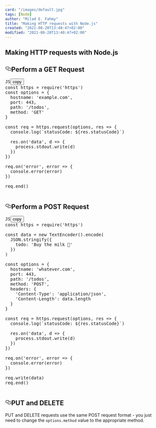 ```yaml
---
card: "/images/default.jpg"
tags: [Node]
author: "Milad E. Fahmy"
title: "Making HTTP requests with Node.js"
created: "2021-08-20T13:40:47+02:00"
modified: "2021-08-20T13:40:47+02:00"
---
```

<div id="___gatsby"><div style="outline:none" tabindex="-1" id="gatsby-focus-wrapper"><div class="layout-container"><main class="grid-container"><article class="article-reader"><h1 class="article-reader__headline">Making HTTP requests with Node.js</h1><div><h2 id="perform-a-get-request" style="position:relative"><a href="#perform-a-get-request" aria-label="perform a get request permalink" class="autolink-headers before"><svg aria-hidden="true" height="20" version="1.1" viewBox="0 0 16 16" width="20"><path fill-rule="evenodd" d="M4 9h1v1H4c-1.5 0-3-1.69-3-3.5S2.55 3 4 3h4c1.45 0 3 1.69 3 3.5 0 1.41-.91 2.72-2 3.25V8.59c.58-.45 1-1.27 1-2.09C10 5.22 8.98 4 8 4H4c-.98 0-2 1.22-2 2.5S3 9 4 9zm9-3h-1v1h1c1 0 2 1.22 2 2.5S13.98 12 13 12H9c-.98 0-2-1.22-2-2.5 0-.83.42-1.64 1-2.09V6.25c-1.09.53-2 1.84-2 3.25C6 11.31 7.55 13 9 13h4c1.45 0 3-1.69 3-3.5S14.5 6 13 6z"></path></svg></a>Perform a GET Request</h2><pre class="prism-code language-js"><div class="shell-box-top"><span>JS</span><button type="button">copy</button></div><div class="token-line"><span class="token keyword">const</span><span class="token plain"> https </span><span class="token operator">=</span><span class="token plain"> </span><span class="token function">require</span><span class="token punctuation">(</span><span class="token string">'https'</span><span class="token punctuation">)</span><span class="token plain"></span></div><div class="token-line"><span class="token plain"></span><span class="token keyword">const</span><span class="token plain"> options </span><span class="token operator">=</span><span class="token plain"> </span><span class="token punctuation">{</span><span class="token plain"></span></div><div class="token-line"><span class="token plain">  hostname</span><span class="token operator">:</span><span class="token plain"> </span><span class="token string">'example.com'</span><span class="token punctuation">,</span><span class="token plain"></span></div><div class="token-line"><span class="token plain">  port</span><span class="token operator">:</span><span class="token plain"> </span><span class="token number">443</span><span class="token punctuation">,</span><span class="token plain"></span></div><div class="token-line"><span class="token plain">  path</span><span class="token operator">:</span><span class="token plain"> </span><span class="token string">'/todos'</span><span class="token punctuation">,</span><span class="token plain"></span></div><div class="token-line"><span class="token plain">  method</span><span class="token operator">:</span><span class="token plain"> </span><span class="token string">'GET'</span><span class="token plain"></span></div><div class="token-line"><span class="token plain"></span><span class="token punctuation">}</span><span class="token plain"></span></div><div class="token-line"><span class="token plain">
</span></div><div class="token-line"><span class="token plain"></span><span class="token keyword">const</span><span class="token plain"> req </span><span class="token operator">=</span><span class="token plain"> https</span><span class="token punctuation">.</span><span class="token method function property-access">request</span><span class="token punctuation">(</span><span class="token plain">options</span><span class="token punctuation">,</span><span class="token plain"> </span><span class="token parameter">res</span><span class="token plain"> </span><span class="token arrow operator">=&gt;</span><span class="token plain"> </span><span class="token punctuation">{</span><span class="token plain"></span></div><div class="token-line"><span class="token plain">  </span><span class="token console class-name">console</span><span class="token punctuation">.</span><span class="token method function property-access">log</span><span class="token punctuation">(</span><span class="token template-string template-punctuation string">`</span><span class="token template-string string">statusCode: </span><span class="token template-string interpolation interpolation-punctuation punctuation">${</span><span class="token template-string interpolation">res</span><span class="token template-string interpolation punctuation">.</span><span class="token template-string interpolation">statusCode</span><span class="token template-string interpolation interpolation-punctuation punctuation">}</span><span class="token template-string template-punctuation string">`</span><span class="token punctuation">)</span><span class="token plain"></span></div><div class="token-line"><span class="token plain">
</span></div><div class="token-line"><span class="token plain">  res</span><span class="token punctuation">.</span><span class="token method function property-access">on</span><span class="token punctuation">(</span><span class="token string">'data'</span><span class="token punctuation">,</span><span class="token plain"> </span><span class="token parameter">d</span><span class="token plain"> </span><span class="token arrow operator">=&gt;</span><span class="token plain"> </span><span class="token punctuation">{</span><span class="token plain"></span></div><div class="token-line"><span class="token plain">    process</span><span class="token punctuation">.</span><span class="token property-access">stdout</span><span class="token punctuation">.</span><span class="token method function property-access">write</span><span class="token punctuation">(</span><span class="token plain">d</span><span class="token punctuation">)</span><span class="token plain"></span></div><div class="token-line"><span class="token plain">  </span><span class="token punctuation">}</span><span class="token punctuation">)</span><span class="token plain"></span></div><div class="token-line"><span class="token plain"></span><span class="token punctuation">}</span><span class="token punctuation">)</span><span class="token plain"></span></div><div class="token-line"><span class="token plain">
</span></div><div class="token-line"><span class="token plain">req</span><span class="token punctuation">.</span><span class="token method function property-access">on</span><span class="token punctuation">(</span><span class="token string">'error'</span><span class="token punctuation">,</span><span class="token plain"> </span><span class="token parameter">error</span><span class="token plain"> </span><span class="token arrow operator">=&gt;</span><span class="token plain"> </span><span class="token punctuation">{</span><span class="token plain"></span></div><div class="token-line"><span class="token plain">  </span><span class="token console class-name">console</span><span class="token punctuation">.</span><span class="token method function property-access">error</span><span class="token punctuation">(</span><span class="token plain">error</span><span class="token punctuation">)</span><span class="token plain"></span></div><div class="token-line"><span class="token plain"></span><span class="token punctuation">}</span><span class="token punctuation">)</span><span class="token plain"></span></div><div class="token-line"><span class="token plain">
</span></div><div class="token-line"><span class="token plain">req</span><span class="token punctuation">.</span><span class="token method function property-access">end</span><span class="token punctuation">(</span><span class="token punctuation">)</span><span class="token plain"></span></div><div class="token-line"><span class="token plain">
</span></div></pre><h2 id="perform-a-post-request" style="position:relative"><a href="#perform-a-post-request" aria-label="perform a post request permalink" class="autolink-headers before"><svg aria-hidden="true" height="20" version="1.1" viewBox="0 0 16 16" width="20"><path fill-rule="evenodd" d="M4 9h1v1H4c-1.5 0-3-1.69-3-3.5S2.55 3 4 3h4c1.45 0 3 1.69 3 3.5 0 1.41-.91 2.72-2 3.25V8.59c.58-.45 1-1.27 1-2.09C10 5.22 8.98 4 8 4H4c-.98 0-2 1.22-2 2.5S3 9 4 9zm9-3h-1v1h1c1 0 2 1.22 2 2.5S13.98 12 13 12H9c-.98 0-2-1.22-2-2.5 0-.83.42-1.64 1-2.09V6.25c-1.09.53-2 1.84-2 3.25C6 11.31 7.55 13 9 13h4c1.45 0 3-1.69 3-3.5S14.5 6 13 6z"></path></svg></a>Perform a POST Request</h2><pre class="prism-code language-js"><div class="shell-box-top"><span>JS</span><button type="button">copy</button></div><div class="token-line"><span class="token keyword">const</span><span class="token plain"> https </span><span class="token operator">=</span><span class="token plain"> </span><span class="token function">require</span><span class="token punctuation">(</span><span class="token string">'https'</span><span class="token punctuation">)</span><span class="token plain"></span></div><div class="token-line"><span class="token plain">
</span></div><div class="token-line"><span class="token plain"></span><span class="token keyword">const</span><span class="token plain"> data </span><span class="token operator">=</span><span class="token plain"> </span><span class="token keyword">new</span><span class="token plain"> </span><span class="token class-name">TextEncoder</span><span class="token punctuation">(</span><span class="token punctuation">)</span><span class="token punctuation">.</span><span class="token method function property-access">encode</span><span class="token punctuation">(</span><span class="token plain"></span></div><div class="token-line"><span class="token plain">  </span><span class="token known-class-name class-name">JSON</span><span class="token punctuation">.</span><span class="token method function property-access">stringify</span><span class="token punctuation">(</span><span class="token punctuation">{</span><span class="token plain"></span></div><div class="token-line"><span class="token plain">    todo</span><span class="token operator">:</span><span class="token plain"> </span><span class="token string">'Buy the milk 🍼'</span><span class="token plain"></span></div><div class="token-line"><span class="token plain">  </span><span class="token punctuation">}</span><span class="token punctuation">)</span><span class="token plain"></span></div><div class="token-line"><span class="token plain"></span><span class="token punctuation">)</span><span class="token plain"></span></div><div class="token-line"><span class="token plain">
</span></div><div class="token-line"><span class="token plain"></span><span class="token keyword">const</span><span class="token plain"> options </span><span class="token operator">=</span><span class="token plain"> </span><span class="token punctuation">{</span><span class="token plain"></span></div><div class="token-line"><span class="token plain">  hostname</span><span class="token operator">:</span><span class="token plain"> </span><span class="token string">'whatever.com'</span><span class="token punctuation">,</span><span class="token plain"></span></div><div class="token-line"><span class="token plain">  port</span><span class="token operator">:</span><span class="token plain"> </span><span class="token number">443</span><span class="token punctuation">,</span><span class="token plain"></span></div><div class="token-line"><span class="token plain">  path</span><span class="token operator">:</span><span class="token plain"> </span><span class="token string">'/todos'</span><span class="token punctuation">,</span><span class="token plain"></span></div><div class="token-line"><span class="token plain">  method</span><span class="token operator">:</span><span class="token plain"> </span><span class="token string">'POST'</span><span class="token punctuation">,</span><span class="token plain"></span></div><div class="token-line"><span class="token plain">  headers</span><span class="token operator">:</span><span class="token plain"> </span><span class="token punctuation">{</span><span class="token plain"></span></div><div class="token-line"><span class="token plain">    </span><span class="token string">'Content-Type'</span><span class="token operator">:</span><span class="token plain"> </span><span class="token string">'application/json'</span><span class="token punctuation">,</span><span class="token plain"></span></div><div class="token-line"><span class="token plain">    </span><span class="token string">'Content-Length'</span><span class="token operator">:</span><span class="token plain"> data</span><span class="token punctuation">.</span><span class="token property-access">length</span><span class="token plain"></span></div><div class="token-line"><span class="token plain">  </span><span class="token punctuation">}</span><span class="token plain"></span></div><div class="token-line"><span class="token plain"></span><span class="token punctuation">}</span><span class="token plain"></span></div><div class="token-line"><span class="token plain">
</span></div><div class="token-line"><span class="token plain"></span><span class="token keyword">const</span><span class="token plain"> req </span><span class="token operator">=</span><span class="token plain"> https</span><span class="token punctuation">.</span><span class="token method function property-access">request</span><span class="token punctuation">(</span><span class="token plain">options</span><span class="token punctuation">,</span><span class="token plain"> </span><span class="token parameter">res</span><span class="token plain"> </span><span class="token arrow operator">=&gt;</span><span class="token plain"> </span><span class="token punctuation">{</span><span class="token plain"></span></div><div class="token-line"><span class="token plain">  </span><span class="token console class-name">console</span><span class="token punctuation">.</span><span class="token method function property-access">log</span><span class="token punctuation">(</span><span class="token template-string template-punctuation string">`</span><span class="token template-string string">statusCode: </span><span class="token template-string interpolation interpolation-punctuation punctuation">${</span><span class="token template-string interpolation">res</span><span class="token template-string interpolation punctuation">.</span><span class="token template-string interpolation">statusCode</span><span class="token template-string interpolation interpolation-punctuation punctuation">}</span><span class="token template-string template-punctuation string">`</span><span class="token punctuation">)</span><span class="token plain"></span></div><div class="token-line"><span class="token plain">
</span></div><div class="token-line"><span class="token plain">  res</span><span class="token punctuation">.</span><span class="token method function property-access">on</span><span class="token punctuation">(</span><span class="token string">'data'</span><span class="token punctuation">,</span><span class="token plain"> </span><span class="token parameter">d</span><span class="token plain"> </span><span class="token arrow operator">=&gt;</span><span class="token plain"> </span><span class="token punctuation">{</span><span class="token plain"></span></div><div class="token-line"><span class="token plain">    process</span><span class="token punctuation">.</span><span class="token property-access">stdout</span><span class="token punctuation">.</span><span class="token method function property-access">write</span><span class="token punctuation">(</span><span class="token plain">d</span><span class="token punctuation">)</span><span class="token plain"></span></div><div class="token-line"><span class="token plain">  </span><span class="token punctuation">}</span><span class="token punctuation">)</span><span class="token plain"></span></div><div class="token-line"><span class="token plain"></span><span class="token punctuation">}</span><span class="token punctuation">)</span><span class="token plain"></span></div><div class="token-line"><span class="token plain">
</span></div><div class="token-line"><span class="token plain">req</span><span class="token punctuation">.</span><span class="token method function property-access">on</span><span class="token punctuation">(</span><span class="token string">'error'</span><span class="token punctuation">,</span><span class="token plain"> </span><span class="token parameter">error</span><span class="token plain"> </span><span class="token arrow operator">=&gt;</span><span class="token plain"> </span><span class="token punctuation">{</span><span class="token plain"></span></div><div class="token-line"><span class="token plain">  </span><span class="token console class-name">console</span><span class="token punctuation">.</span><span class="token method function property-access">error</span><span class="token punctuation">(</span><span class="token plain">error</span><span class="token punctuation">)</span><span class="token plain"></span></div><div class="token-line"><span class="token plain"></span><span class="token punctuation">}</span><span class="token punctuation">)</span><span class="token plain"></span></div><div class="token-line"><span class="token plain">
</span></div><div class="token-line"><span class="token plain">req</span><span class="token punctuation">.</span><span class="token method function property-access">write</span><span class="token punctuation">(</span><span class="token plain">data</span><span class="token punctuation">)</span><span class="token plain"></span></div><div class="token-line"><span class="token plain">req</span><span class="token punctuation">.</span><span class="token method function property-access">end</span><span class="token punctuation">(</span><span class="token punctuation">)</span><span class="token plain"></span></div><div class="token-line"><span class="token plain">
</span></div></pre><h2 id="put-and-delete" style="position:relative"><a href="#put-and-delete" aria-label="put and delete permalink" class="autolink-headers before"><svg aria-hidden="true" height="20" version="1.1" viewBox="0 0 16 16" width="20"><path fill-rule="evenodd" d="M4 9h1v1H4c-1.5 0-3-1.69-3-3.5S2.55 3 4 3h4c1.45 0 3 1.69 3 3.5 0 1.41-.91 2.72-2 3.25V8.59c.58-.45 1-1.27 1-2.09C10 5.22 8.98 4 8 4H4c-.98 0-2 1.22-2 2.5S3 9 4 9zm9-3h-1v1h1c1 0 2 1.22 2 2.5S13.98 12 13 12H9c-.98 0-2-1.22-2-2.5 0-.83.42-1.64 1-2.09V6.25c-1.09.53-2 1.84-2 3.25C6 11.31 7.55 13 9 13h4c1.45 0 3-1.69 3-3.5S14.5 6 13 6z"></path></svg></a>PUT and DELETE</h2><p>PUT and DELETE requests use the same POST request format - you just need to change the <code class="language-text">options.method</code> value to the appropriate method.</p></div></article></main></div></div><div id="gatsby-announcer" style="position:absolute;top:0;width:1px;height:1px;padding:0;overflow:hidden;clip:rect(0, 0, 0, 0);white-space:nowrap;border:0" aria-live="assertive" aria-atomic="true"></div></div>
